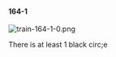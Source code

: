 #### 164-1
![train-164-1-0.png](https://github.com/lil-lab/nlvr/raw/master/nlvr/train/images/60/train-164-1-0.png "train-164-1-0.png")

There is at least 1 black circ;e